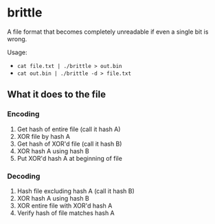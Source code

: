 # brittle

A file format that becomes completely unreadable if even a single bit is wrong.

Usage:

- `cat file.txt | ./brittle > out.bin`
- `cat out.bin | ./brittle -d > file.txt`

## What it does to the file

### Encoding

1. Get hash of entire file (call it hash A)
2. XOR file by hash A
3. Get hash of XOR'd file (call it hash B)
4. XOR hash A using hash B
5. Put XOR'd hash A at beginning of file

### Decoding

1. Hash file excluding hash A (call it hash B)
2. XOR hash A using hash B
3. XOR entire file with XOR'd hash A
4. Verify hash of file matches hash A
